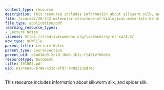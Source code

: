 ```yaml
---
content_type: resource
description: This resource includes information about silkworm silk, and spider silk.
file: /courses/20-442-molecular-structure-of-biological-materials-be-442-fall-2005/81c466a6b798a31d6fd7a40ac236d7e5_101805.pdf
file_type: application/pdf
learning_resource_types:
- Lecture Notes
license: https://creativecommons.org/licenses/by-nc-sa/4.0/
ocw_type: OCWFile
parent_title: Lecture Notes
parent_type: CourseSection
parent_uid: e3a63dd0-2c7d-16d6-1b7c-f1431ef66db3
resourcetype: Document
title: 101805.pdf
uid: 81c466a6-b798-a31d-6fd7-a40ac236d7e5
---
```

This resource includes information about silkworm silk, and spider silk.